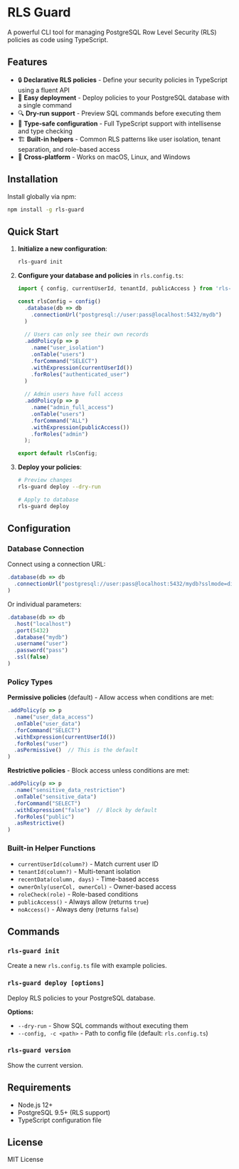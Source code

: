 # RLS Guard

A powerful CLI tool for managing PostgreSQL Row Level Security (RLS) policies as code using TypeScript.

## Features

- 🔒 **Declarative RLS policies** - Define your security policies in TypeScript using a fluent API
- 🚀 **Easy deployment** - Deploy policies to your PostgreSQL database with a single command
- 🔍 **Dry-run support** - Preview SQL commands before executing them
- 🎯 **Type-safe configuration** - Full TypeScript support with intellisense and type checking
- 🏗️ **Built-in helpers** - Common RLS patterns like user isolation, tenant separation, and role-based access
- 🔧 **Cross-platform** - Works on macOS, Linux, and Windows

## Installation

Install globally via npm:

```bash
npm install -g rls-guard
```

## Quick Start

1. **Initialize a new configuration**:
   ```bash
   rls-guard init
   ```

2. **Configure your database and policies** in `rls.config.ts`:
   ```typescript
   import { config, currentUserId, tenantId, publicAccess } from 'rls-guard/lib/rls-config';

   const rlsConfig = config()
     .database(db => db
       .connectionUrl("postgresql://user:pass@localhost:5432/mydb")
     )
     
     // Users can only see their own records
     .addPolicy(p => p
       .name("user_isolation")
       .onTable("users")
       .forCommand("SELECT")
       .withExpression(currentUserId())
       .forRoles("authenticated_user")
     )
     
     // Admin users have full access
     .addPolicy(p => p
       .name("admin_full_access")
       .onTable("users")
       .forCommand("ALL")
       .withExpression(publicAccess())
       .forRoles("admin")
     );

   export default rlsConfig;
   ```

3. **Deploy your policies**:
   ```bash
   # Preview changes
   rls-guard deploy --dry-run
   
   # Apply to database
   rls-guard deploy
   ```

## Configuration

### Database Connection

Connect using a connection URL:
```typescript
.database(db => db
  .connectionUrl("postgresql://user:pass@localhost:5432/mydb?sslmode=disable")
)
```

Or individual parameters:
```typescript
.database(db => db
  .host("localhost")
  .port(5432)
  .database("mydb")
  .username("user")
  .password("pass")
  .ssl(false)
)
```

### Policy Types

**Permissive policies** (default) - Allow access when conditions are met:
```typescript
.addPolicy(p => p
  .name("user_data_access")
  .onTable("user_data")
  .forCommand("SELECT")
  .withExpression(currentUserId())
  .forRoles("user")
  .asPermissive()  // This is the default
)
```

**Restrictive policies** - Block access unless conditions are met:
```typescript
.addPolicy(p => p
  .name("sensitive_data_restriction")
  .onTable("sensitive_data")
  .forCommand("SELECT")
  .withExpression("false")  // Block by default
  .forRoles("public")
  .asRestrictive()
)
```

### Built-in Helper Functions

- `currentUserId(column?)` - Match current user ID
- `tenantId(column?)` - Multi-tenant isolation  
- `recentData(column, days)` - Time-based access
- `ownerOnly(userCol, ownerCol)` - Owner-based access
- `roleCheck(role)` - Role-based conditions
- `publicAccess()` - Always allow (returns `true`)
- `noAccess()` - Always deny (returns `false`)

## Commands

### `rls-guard init`
Create a new `rls.config.ts` file with example policies.

### `rls-guard deploy [options]`
Deploy RLS policies to your PostgreSQL database.

**Options:**
- `--dry-run` - Show SQL commands without executing them
- `--config, -c <path>` - Path to config file (default: `rls.config.ts`)

### `rls-guard version`
Show the current version.

## Requirements

- Node.js 12+
- PostgreSQL 9.5+ (RLS support)
- TypeScript configuration file

## License

MIT License